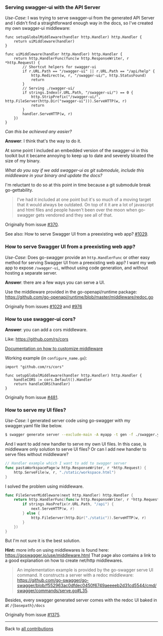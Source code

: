 <!-- Questions about the serve UI use-case -->
### Serving swagger-ui with the API Server
_Use-Case_: I was trying to serve swagger-ui from the generated API Server and
I didn't find a straightforward enough way in the docs,
so I've created my own swagger-ui middleware:

```golang
func setupGlobalMiddleware(handler http.Handler) http.Handler {
    return uiMiddleware(handler)
}

func uiMiddleware(handler http.Handler) http.Handler {
    return http.HandlerFunc(func(w http.ResponseWriter, r *http.Request) {
        // Shortcut helpers for swagger-ui
        if r.URL.Path == "/swagger-ui" || r.URL.Path == "/api/help" {
            http.Redirect(w, r, "/swagger-ui/", http.StatusFound)
            return
        }
        // Serving ./swagger-ui/
        if strings.Index(r.URL.Path, "/swagger-ui/") == 0 {
            http.StripPrefix("/swagger-ui/", http.FileServer(http.Dir("swagger-ui"))).ServeHTTP(w, r)
            return
        }
        handler.ServeHTTP(w, r)
    })
}
```

*Can this be achieved any easier?*

**Answer**: I think that's the way to do it.

At some point I included an embedded version of the swagger-ui in this toolkit but it became annoying to keep up to date
and severely bloated the size of my binary.

*What do you say if we add swagger-ui as git submodule, include this middleware in your binary and update the docs?*

I'm reluctant to do so at this point in time because a git submodule break go-gettability.

>I've had it included at one point but it's so much of a moving target that it would always be outdated.
>On top of it it are a lot of javascript and html files and people haven't been over the moon when go-swagger gets
>vendored and they see all of that.

Originally from issue [#370](https://github.com/go-swagger/go-swagger/issues/370).

See also: How to serve Swagger UI from a preexisting web app? [#1029](https://github.com/go-swagger/go-swagger/issues/1029).

### How to serve Swagger UI from a preexisting web app?
_Use-Case_: Does go-swagger provide an `http.HandlerFunc` or other easy method for serving Swagger UI from a preexisting web app? 
I want my web app to expose `/swagger-ui`, without using code generation, and without hosting a separate server.

**Answer**: there are a few ways you can serve a UI.

Use the middleware provided in the go-openapi/runtime package: https://github.com/go-openapi/runtime/blob/master/middleware/redoc.go

Originally from issues [#1029](https://github.com/go-swagger/go-swagger/issues/1029) and [#976](https://github.com/go-swagger/go-swagger/issues/976)

### How to use swagger-ui cors?

**Answer**: you can add a cors middleware.

Like: https://github.com/rs/cors

[Documentation on how to customize middleware](use/middleware.md)

Working example (in `configure_name.go`):

```golang
import "github.com/rs/cors"

func setupGlobalMiddleware(handler http.Handler) http.Handler {
    handleCORS := cors.Default().Handler
    return handleCORS(handler)
}
```

Originally from issue [#481](https://github.com/go-swagger/go-swagger/issues/481).

### How to serve my UI files?
_Use-Case_: I generated server code using go-swagger with my swagger.yaml file like below.
```bash
$ swagger generate server --exclude-main -A myapp -t gen -f ./swagger.yaml
```
And I want to add new handler to serve my own UI files. 
In this case, is middleware only solution to serve UI files? Or can I add new handler to serve files without middleware?
```go
// Handler example which I want to add to swagger server
func pastaWorkspacePage(w http.ResponseWriter, r *http.Request) {
	http.ServeFile(w, r, "./static/workspace.html")
}
```

I solved the problem using middleware.
```go
func FileServerMiddleware(next http.Handler) http.Handler {
	return http.HandlerFunc(func(w http.ResponseWriter, r *http.Request) {
		if strings.HasPrefix(r.URL.Path, "/api") {
			next.ServeHTTP(w, r)
		} else {
			http.FileServer(http.Dir("./static")).ServeHTTP(w, r)
		}
	})
}
```
But I'm not sure it is the best solution.

**Hint:** more info on using middlewares is found here: https://goswagger.io/use/middleware.html
That page also contains a link to a good explanation on how to create net/http middlewares.

> An implementation example is provided by the go-swagger serve UI command. It constructs a server with a redoc middleware:
> https://github.com/go-swagger/go-swagger/blob/f552963ac0dfdec0450f6749aeeeeb2d31cd5544/cmd/swagger/commands/serve.go#L35.

Besides, every swagger generated server comes with the redoc UI baked in at `/{basepath}/docs`

Originally from issue [#1375](https://github.com/go-swagger/go-swagger/issues/1375).

-------------------

Back to [all contributions](README.md#all-contributed-questions)
